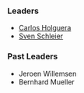 ### Leaders

* [Carlos Holguera](mailto://carlos.holguera@owasp.org)
* [Sven Schleier](mailto://sven.schleier@owasp.org)

### Past Leaders
* Jeroen Willemsen
* Bernhard Mueller